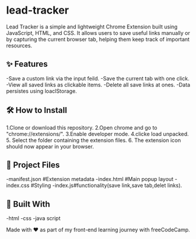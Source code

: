# lead-tracker
Lead Tracker is a simple and lightweight Chrome Extension built using JavaScript, HTML, and CSS. It allows users to save useful links manually or by capturing the current browser tab, helping them keep track of important resources.

## ✨ Features
-Save a custom link via the input feild.
-Save the current tab with one click.
-View all saved links as clickable items.
-Delete all save links at ones.
-Data persistes using loaclStorage.

## 🛠️ How to Install
1.Clone or download this repository.
2.Open chrome and go to "chrome://extensions/".
3.Enable developer mode.
4.clicke load unpacked.
5. Select the folder containing the extension files.
6. The extension icon should now appear in your browser.

## 🧩 Project Files
-manifest.json #Extension metadata
-index.html #Main popup layout
-index.css #Styling
-index.js#functionality(save link,save tab,delet links).

## 🧠 Built With
-html
-css
-java script

Made with ❤️ as part of my front-end learning journey with freeCodeCamp.










